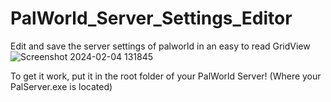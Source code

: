 # PalWorld_Server_Settings_Editor
Edit and save the server settings of palworld in an easy to read GridView
![Screenshot 2024-02-04 131845](https://github.com/heanforce/PalWorld_Server_Settings_Editor/assets/20890914/db6648d2-00d5-4739-a58c-b666c71f7053)


To get it work, put it in the root folder of your PalWorld Server! (Where your PalServer.exe is located)
